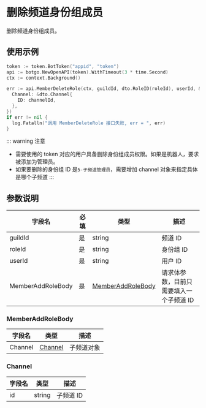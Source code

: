 # 删除频道身份组成员

删除频道身份组成员。

## 使用示例

```go
token := token.BotToken("appid", "token")
api := botgo.NewOpenAPI(token).WithTimeout(3 * time.Second)
ctx := context.Background()

err := api.MemberDeleteRole(ctx, guildId, dto.RoleID(roleId), userId, &dto.MemberAddRoleBody{
  Channel: &dto.Channel{
    ID: channelId,
  },
})
if err != nil {
  log.Fatalln("调用 MemberDeleteRole 接口失败, err = ", err)
}
```

::: warning 注意

- 需要使用的 token 对应的用户具备删除身份组成员权限。如果是机器人，要求被添加为管理员。
- 如果要删除的身份组 ID 是`5-子频道管理员`，需要增加 channel 对象来指定具体是哪个子频道
  :::

## 参数说明

| 字段名  | 必填 | 类型                | 描述                                 |
| ------- | ---- | ------------------- | ------------------------------------ |
| guildId | 是   | string              | 频道 ID                              |
| roleId  | 是   | string              | 身份组 ID                            |
| userId  | 是   | string              | 用户 ID                              |
| MemberAddRoleBody | 是   | [MemberAddRoleBody](#MemberAddRoleBody) | 请求体参数，目前只需要填入一个子频道 ID |

### MemberAddRoleBody

| 字段名 | 类型   | 描述      |
| ------ | ------ | --------- |
| Channel | [Channel](#channel) | 子频道对象 |

### Channel

| 字段名 | 类型   | 描述      |
| ------ | ------ | --------- |
| id     | string | 子频道 ID |

